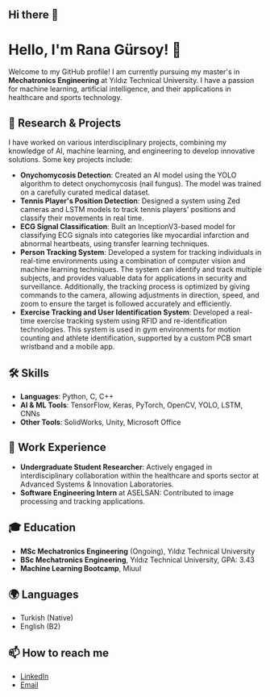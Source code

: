 ## Hi there 👋

# Hello, I'm Rana Gürsoy! 👋

Welcome to my GitHub profile! I am currently pursuing my master's in **Mechatronics Engineering** at Yıldız Technical University. I have a passion for machine learning, artificial intelligence, and their applications in healthcare and sports technology.

## 🔬 Research & Projects
I have worked on various interdisciplinary projects, combining my knowledge of AI, machine learning, and engineering to develop innovative solutions. Some key projects include:

- **Onychomycosis Detection**: Created an AI model using the YOLO algorithm to detect onychomycosis (nail fungus). The model was trained on a carefully curated medical dataset.
- **Tennis Player's Position Detection**: Designed a system using Zed cameras and LSTM models to track tennis players' positions and classify their movements in real time.
- **ECG Signal Classification**: Built an InceptionV3-based model for classifying ECG signals into categories like myocardial infarction and abnormal heartbeats, using transfer learning techniques.
- **Person Tracking System**: Developed a system for tracking individuals in real-time environments using a combination of computer vision and machine learning techniques. The system can identify and track multiple subjects, and provides valuable data for applications in security and surveillance. Additionally, the tracking process is optimized by giving commands to the camera, allowing adjustments in direction, speed, and zoom to ensure the target is followed accurately and efficiently.
- **Exercise Tracking and User Identification System**: Developed a real-time exercise tracking system using RFID and re-identification technologies. This system is used in gym environments for motion counting and athlete identification, supported by a custom PCB smart wristband and a mobile app.

## 🛠 Skills
- **Languages**: Python, C, C++
- **AI & ML Tools**: TensorFlow, Keras, PyTorch, OpenCV, YOLO, LSTM, CNNs
- **Other Tools**: SolidWorks, Unity, Microsoft Office

## 💼 Work Experience
- **Undergraduate Student Researcher**: Actively engaged in interdisciplinary collaboration within the healthcare and sports sector at Advanced Systems & Innovation Laboratories.
- **Software Engineering Intern** at ASELSAN: Contributed to image processing and tracking applications.

## 🎓 Education
- **MSc Mechatronics Engineering** (Ongoing), Yıldız Technical University
- **BSc Mechatronics Engineering**, Yıldız Technical University, GPA: 3.43
- **Machine Learning Bootcamp**, Miuul

## 🌍 Languages
- Turkish (Native)
- English (B2)

## 📫 How to reach me
- [LinkedIn](https://www.linkedin.com/in/ranagursoy)
- [Email](mailto:ranagursoy16@gmail.com)
